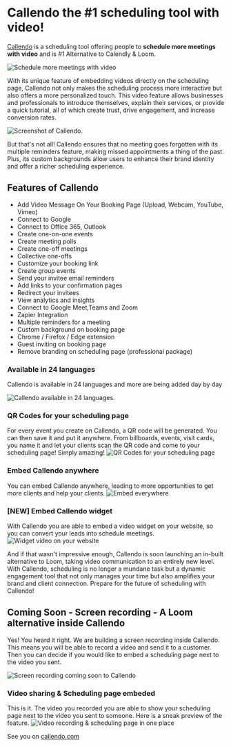 # Callendo the #1 scheduling tool with video!
[Callendo](https://callendo.com) is a scheduling tool offering people to **schedule more meetings with video** and is #1 Alternative to Calendly & Loom. 

![Schedule more meetings with video](https://callendo.com/wp-content/uploads/2023/08/chrome_iVry9Qvvy9.jpg)

With its unique feature of embedding videos directly on the scheduling page, Callendo not only makes the scheduling process more interactive but also offers a more personalized touch. This video feature allows businesses and professionals to introduce themselves, explain their services, or provide a quick tutorial, all of which create trust, drive engagement, and increase conversion rates.

![Screenshot of Callendo.](https://callendo.com/wp-content/uploads/2023/05/Group-3393-min.png)

But that's not all! Callendo ensures that no meeting goes forgotten with its multiple reminders feature, making missed appointments a thing of the past. Plus, its custom backgrounds allow users to enhance their brand identity and offer a richer scheduling experience.

## Features of Callendo

+ Add Video Message On Your Booking Page (Upload, Webcam, YouTube, Vimeo)
+ Connect to Google
+ Connect to Office 365, Outlook
+ Create one-on-one events
+ Create meeting polls
+ Create one-off meetings
+ Collective one-offs
+ Customize your booking link
+ Create group events
+ Send your invitee email reminders
+ Add links to your confirmation pages
+ Redirect your invitees
+ View analytics and insights
+ Connect to Google Meet,Teams and Zoom
+ Zapier Integration
+ Multiple reminders for a meeting
+ Custom background on booking page
+ Chrome / Firefox / Edge extension
+ Guest inviting on booking page
+ Remove branding on scheduling page (professional package)

### Available in 24 languages
Callendo is available in 24 languages and more are being added day by day

![Callendo available in 24 languages.](https://callendo.com/wp-content/uploads/2023/08/chrome_P6I1HMy9wk.jpg)

### QR Codes for your scheduling page
For every event you create on Callendo, a QR code will be generated. You can then save it and put it anywhere. From billboards, events, visit cards, you name it and let your clients scan the QR code and come to your scheduling page! Simply amazing!
![QR Codes for your scheduling page](https://callendo.com/wp-content/uploads/2023/08/ezgif-1-953f57eb11.gif)

### Embed Callendo anywhere
You can embed Callendo anywhere, leading to more opportunities to get more clients and help your clients. 
![Embed everywhere](https://callendo.com/wp-content/uploads/2023/05/Group-3397-min-1.png)

### [NEW] Embed Callendo widget
With Callendo you are able to embed a video widget on your website, so you can convert your leads into schedule meetings. 
![Widget video on your website](https://callendo.com/wp-content/uploads/2023/08/ezgif-1-6fdf57afdc.gif)

And if that wasn't impressive enough, Callendo is soon launching an in-built alternative to Loom, taking video communication to an entirely new level. With Callendo, scheduling is no longer a mundane task but a dynamic engagement tool that not only manages your time but also amplifies your brand and client connection. Prepare for the future of scheduling with Callendo!

## Coming Soon - Screen recording - A Loom alternative inside Callendo
Yes! You heard it right. We are building a screen recording inside Callendo. This means you will be able to record a video and send it to a customer. 
Then you can decide if you would like to embed a scheduling page next to the video you sent. 

![Screen recording coming soon to Callendo](https://callendo.com/wp-content/uploads/2023/08/iPhone-14-Pro-–-7.jpg)

### Video sharing & Scheduling page embeded
This is it. The video you recorded you are able to show your scheduling page next to the video you sent to someone. 
Here is a sneak preview of the feature. 
![Video recording & scheduling page in one place](https://callendo.com/wp-content/uploads/2023/08/ezgif-1-19e73ac5c9.gif)

See you on [callendo.com](https://callendo.com)


